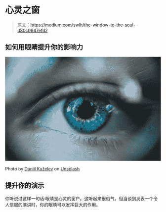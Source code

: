 # 心灵之窗

> 原文：<https://medium.com/swlh/the-window-to-the-soul-d80c0947efd2>

## 如何用眼睛提升你的影响力

![](img/31d216ebfb47c0a76b1a8666e47661e5.png)

Photo by [Daniil Kuželev](https://unsplash.com/photos/QRawWgV6gmo?utm_source=unsplash&utm_medium=referral&utm_content=creditCopyText) on [Unsplash](https://unsplash.com/search/photos/eyes?utm_source=unsplash&utm_medium=referral&utm_content=creditCopyText)

## 提升你的演示

你听说过这样一句话:眼睛是心灵的窗户。这听起来很俗气，但当谈到发表一个令人信服的演讲时，你的眼睛可以发挥巨大的作用。